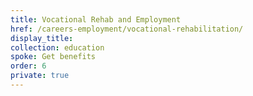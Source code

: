 ```yaml
---
title: Vocational Rehab and Employment
href: /careers-employment/vocational-rehabilitation/
display_title:
collection: education
spoke: Get benefits
order: 6
private: true
---
```

